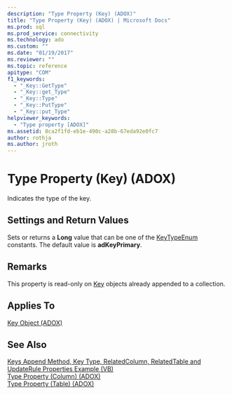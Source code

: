 ```yaml
---
description: "Type Property (Key) (ADOX)"
title: "Type Property (Key) (ADOX) | Microsoft Docs"
ms.prod: sql
ms.prod_service: connectivity
ms.technology: ado
ms.custom: ""
ms.date: "01/19/2017"
ms.reviewer: ""
ms.topic: reference
apitype: "COM"
f1_keywords: 
  - "_Key::GetType"
  - "_Key::get_Type"
  - "_Key::Type"
  - "_Key::PutType"
  - "_Key::put_Type"
helpviewer_keywords: 
  - "Type property [ADOX]"
ms.assetid: 8ca2f1fd-eb1e-490c-a28b-67eda92e0fc7
author: rothja
ms.author: jroth
---
```

# Type Property (Key) (ADOX)
Indicates the type of the key.  
  
## Settings and Return Values  
 Sets or returns a **Long** value that can be one of the [KeyTypeEnum](./keytypeenum.md) constants. The default value is **adKeyPrimary**.  
  
## Remarks  
 This property is read-only on [Key](./key-object-adox.md) objects already appended to a collection.  
  
## Applies To  
 [Key Object (ADOX)](./key-object-adox.md)  
  
## See Also  
 [Keys Append Method, Key Type, RelatedColumn, RelatedTable and UpdateRule Properties Example (VB)](./keys-append-method-key-type-relatedcolumn-relatedtable-example-vb.md)   
 [Type Property (Column) (ADOX)](./type-property-column-adox.md)   
 [Type Property (Table) (ADOX)](./type-property-table-adox.md)